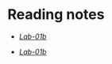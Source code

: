 # Reading notes


- [*Lab-01b*](https://neba9.github.io/reading-notes/growth-mindset)

- [*Lab-01b*](https://neba9.github.io/reading-notes/growth-mindset)


